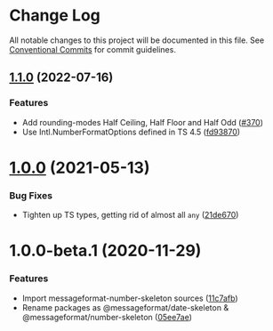 # Change Log

All notable changes to this project will be documented in this file.
See [Conventional Commits](https://conventionalcommits.org) for commit guidelines.

## [1.1.0](https://github.com/messageformat/messageformat/compare/@messageformat/number-skeleton@1.0.0...@messageformat/number-skeleton@1.1.0) (2022-07-16)

### Features

* Add rounding-modes Half Ceiling, Half Floor and Half Odd ([#370](https://github.com/messageformat/messageformat/issues/370))
* Use Intl.NumberFormatOptions defined in TS 4.5 ([fd93870](https://github.com/messageformat/messageformat/commit/fd93870feff6475e37c99f7f7d88a39b3eb7495f))

# [1.0.0](https://github.com/messageformat/messageformat/compare/@messageformat/number-skeleton@1.0.0-beta.1...@messageformat/number-skeleton@1.0.0) (2021-05-13)


### Bug Fixes

* Tighten up TS types, getting rid of almost all `any` ([21de670](https://github.com/messageformat/messageformat/commit/21de670019d5467f804560565319bf37abfbac0a))





# 1.0.0-beta.1 (2020-11-29)


### Features

* Import messageformat-number-skeleton sources ([11c7afb](https://github.com/messageformat/messageformat/commit/11c7afb928c6364caa4942de380ed4b8d91a276d))
* Rename packages as @messageformat/date-skeleton & @messageformat/number-skeleton ([05ee7ae](https://github.com/messageformat/messageformat/commit/05ee7aec04152d0795ccd3d5f43717acbe0c9f76))
